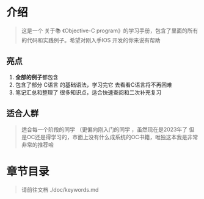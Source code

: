 # 介绍
>
> 这是一个 关于📚 《Objective-C program》的学习手册，包含了里面的所有的代码和实践例子。希望对刚入手IOS 开发的你来说有帮助

## 亮点

1. **全部的例子**都包含
2. 包含了部分 C语言 的基础语法，学习完它 去看看C语言将不再困难
3. 笔记汇总和整理了 很多知识点，适合快速查阅和二次补充复习

## 适合人群
>
> 适合每一个阶段的同学 （更偏向刚入门的同学 ，虽然现在是2023年了 但是OC还是得学习的，市面上没有什么成系统的OC书籍，唯独这本我是非常非常的推荐哈

# 章节目录
>
> 请前往文档 ./doc/keywords.md
